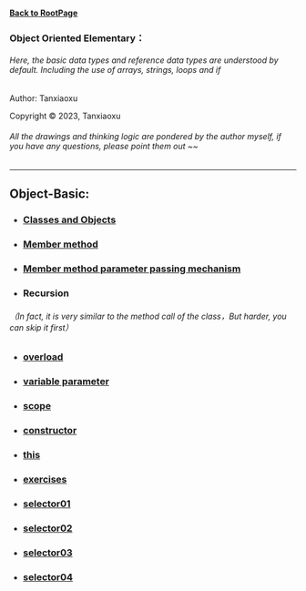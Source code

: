 #### [Back to RootPage](https://github.com/TerryTxx/CS-Diary/blob/master/README.md)

### Object Oriented Elementary：
###### Here, the basic data types and reference data types are understood by default. Including the use of arrays, strings, loops and if

Author: Tanxiaoxu

Copyright © 2023, Tanxiaoxu
###### All the drawings and thinking logic are pondered by the author myself, if you have any questions, please point them out ~~


---
## Object-Basic:
- ### [Classes and Objects](https://github.com/TerryTxx/CS-Diary/blob/master/Java-OBJ/classandObj.md)
- ### [Member method](https://github.com/TerryTxx/CS-Diary/blob/master/Java-OBJ/classandObj.md)
- ### [Member method parameter passing mechanism](https://github.com/TerryTxx/CS-Diary/blob/master/Java-OBJ/classandObj.md)

- ### Recursion
###### （In fact, it is very similar to the method call of the class，But harder, you can skip it first）
- ### [overload](https://github.com/TerryTxx/CS-Diary/blob/master/Java-OBJ/general02.md)
- ### [variable parameter](https://github.com/TerryTxx/CS-Diary/blob/master/Java-OBJ/general02.md)
- ### [scope](https://github.com/TerryTxx/CS-Diary/blob/master/Java-OBJ/general02.md)
- ### [constructor](https://github.com/TerryTxx/CS-Diary/blob/master/Java-OBJ/general02.md)
- ### [this](https://github.com/TerryTxx/CS-Diary/blob/master/Java-OBJ/general02.md)
- ### [exercises](https://github.com/TerryTxx/CS-Diary/blob/master/Java-OBJ/exerises01.md)
- ### [selector01](https://github.com/TerryTxx/CS-Diary/blob/master/Java-OBJ/generalExer/selector.md)
- ### [selector02](https://github.com/TerryTxx/CS-Diary/blob/master/Java-OBJ/generalExer/selector02.md)
- ### [selector03](https://github.com/TerryTxx/CS-Diary/blob/master/Java-OBJ/generalExer/selector03.md)
- ### [selector04](https://github.com/TerryTxx/CS-Diary/blob/master/Java-OBJ/generalExer/selector04.md)
